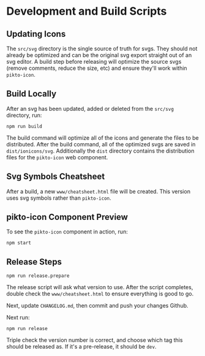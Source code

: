 # Development and Build Scripts

## Updating Icons

The `src/svg` directory is the single source of truth for svgs. They should not already be optimized and can be the original svg export straight out of an svg editor. A build step before releasing will optimize the source svgs (remove comments, reduce the size, etc) and ensure they'll work within `pikto-icon`.


## Build Locally

After an svg has been updated, added or deleted from the `src/svg` directory, run:

    npm run build

The build command will optimize all of the icons and generate the files to be distributed. After the build command, all of the optimized svgs are saved in `dist/ionicons/svg`. Additionally the `dist` directory contains the distribution files for the `pikto-icon` web component.


## Svg Symbols Cheatsheet

After a build, a new `www/cheatsheet.html` file will be created. This version uses svg symbols rather than `pikto-icon`.


## pikto-icon Component Preview

To see the `pikto-icon` component in action, run:

    npm start


## Release Steps

    npm run release.prepare

The release script will ask what version to use. After the script completes, double check the `www/cheatsheet.html` to ensure everything is good to go.

Next, update `CHANGELOG.md`, then commit and push your changes Github.

Next run:

    npm run release

Triple check the version number is correct, and choose which tag this should be released as. If it's a pre-release, it should be `dev`.
